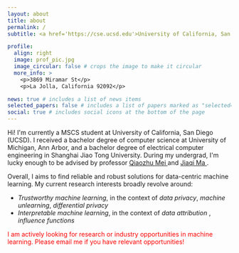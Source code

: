 ```yaml
---
layout: about
title: about
permalink: /
subtitle: <a href='https://cse.ucsd.edu'>University of California, San Diego</a>. Address. y2tu@ucsd.edu.

profile:
  align: right
  image: prof_pic.jpg
  image_circular: false # crops the image to make it circular
  more_info: >
    <p>3869 Miramar St</p>
    <p>La Jolla, California 92092</p>

news: true # includes a list of news items
selected_papers: false # includes a list of papers marked as "selected={true}"
social: true # includes social icons at the bottom of the page
---
```


<p> Hi! I'm currently a MSCS student at University of California, San Diego (UCSD). I received a bachelor degree of computer science at University of Michigan, Ann Arbor, and a bachelor degree of electrical computer engineering in Shanghai Jiao Tong University. During my undergrad, I'm lucky enough to be advised by professor <a href = 'https://umich-foreseer.github.io'> Qiaozhu Mei </a> and <a href='https://jiaqima.github.io'> Jiaqi Ma </a>. </p>

<p>Overall, I aims to find reliable and robust solutions for data-centric machine learning. My current research interests broadly revolve around:</p>
<ul>
  <li><em>Trustworthy machine learning</em>, in the context of <em> data privacy</em>, <em> machine unlearning</em>, <em> differential privacy </em></li>
  <li><em>Interpretable machine learning</em>, in the context of <em> data attribution </em>, <em> influence functions</em> </li>
</ul>

<p style="color: red;">I am actively looking for research or industry opportunities in machine learning. Please email me if you have relevant opportunities!</p>

